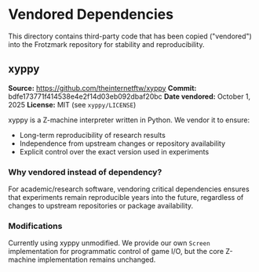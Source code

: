 # Vendored Dependencies

This directory contains third-party code that has been copied ("vendored") into the Frotzmark repository for stability and reproducibility.

## xyppy

**Source:** https://github.com/theinternetftw/xyppy
**Commit:** bdfe173771f414538e4e2f14d03eb092dbaf20bc
**Date vendored:** October 1, 2025
**License:** MIT (see `xyppy/LICENSE`)

xyppy is a Z-machine interpreter written in Python. We vendor it to ensure:
- Long-term reproducibility of research results
- Independence from upstream changes or repository availability
- Explicit control over the exact version used in experiments

### Why vendored instead of dependency?

For academic/research software, vendoring critical dependencies ensures that experiments remain reproducible years into the future, regardless of changes to upstream repositories or package availability.

### Modifications

Currently using xyppy unmodified. We provide our own `Screen` implementation for programmatic control of game I/O, but the core Z-machine implementation remains unchanged.
